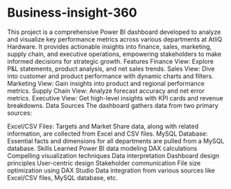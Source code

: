 # Business-insight-360
This project is a comprehensive Power BI dashboard developed to analyze and visualize key performance metrics across various departments at AtliQ Hardware. It provides actionable insights into finance, sales, marketing, supply chain, and executive operations, empowering stakeholders to make informed decisions for strategic growth.
Features
Finance View: Explore P&L statements, product analysis, and net sales trends.
Sales View: Dive into customer and product performance with dynamic charts and filters.
Marketing View: Gain insights into product and regional performance metrics.
Supply Chain View: Analyze forecast accuracy and net error metrics.
Executive View: Get high-level insights with KPI cards and revenue breakdowns.
Data Sources
The dashboard gathers data from two primary sources:

Excel/CSV Files: Targets and Market Share data, along with related information, are collected from Excel and CSV files.
MySQL Database: Essential facts and dimensions for all departments are pulled from a MySQL database.
Skills Learned
Power BI data modeling
DAX calculations
Compelling visualization techniques
Data interpretation
Dashboard design principles
User-centric design
Stakeholder communication
File size optimization using DAX Studio
Data integration from various sources like Excel/CSV files, MySQL database, etc.
